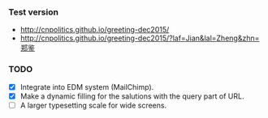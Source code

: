 ### Test version
- <http://cnpolitics.github.io/greeting-dec2015/>
- <http://cnpolitics.github.io/greeting-dec2015/?laf=Jian&lal=Zheng&zhn=郑鉴>

### TODO
- [x] Integrate into EDM system (MailChimp).
- [x] Make a dynamic filling for the salutions with the query part of URL.
- [ ] A larger typesetting scale for wide screens.
